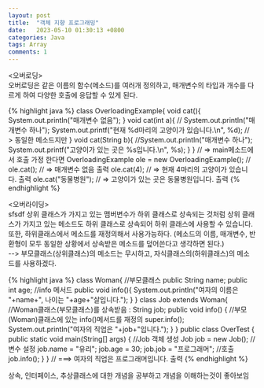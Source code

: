 ```yaml
---
layout: post
title:  "객체 지향 프로그래밍"
date:   2023-05-10 01:30:13 +0800
categories: Java
tags: Array 
comments: 1
---
```

<오버로딩><br>
	오버로딩은 같은 이름의 함수(메소드)를 여러개 정의하고, 매개변수의 타입과 개수를 다르게 하여 
	다양한 호출에 응답할 수 있게 된다. 

{% highlight java %}
class OverloadingExample{
		void cat(){
			System.out.println("매개변수 없음");
    	}
    	void cat(int a){
			// System.out.println("매개변수 하나");
			System.out.printf("현재 %d마리의 고양이가 있습니다.\n", %d);
			// > 동일한 메소드지만 
    	}
    	void cat(String b){
			//System.out.println("매개변수 하나");
			System.out.printf("고양이가 있는 곳은 %s입니다.\n", %s);
    	}
	}
	// => main메소드에서 호출 가정 한다면
	OverloadingExample ole = new OverloadingExample(); // 
	ole.cat(); 		// => 매개변수 없음 출력
	ole.cat(4);		// => 현재 4마리의 고양이가 있습니다. 출력
	ole.cat("동물병원"); // => 고양이가 있는 곳은 동물병원입니다. 출력
{% endhighlight %}

<오버라이딩><br>sfsdf
    	상위 클래스가 가지고 있는 맴버변수가 하위 클래스로 상속되는 것처럼 상위 클래스가 가지고 있는 메소드도 하위 클래스로
    	상속되어 하위 클래스에 사용할 수 있습니다. 또한, 하위클래스에서 메소드를 재정의해서 사용가능하다.
    	(메소드의 이름, 매개변수, 반환형이 모두 동일한 상황에서 상속받은 메소드를 덮어쓴다고 생각하면 된다.)<br>
    	--> 부모클래스(상위클래스)의 메소드는 무시하고, 자식클래스의(하위클래스)의 메소드를 사용하겠다.
    	
{% highlight java %}
class Woman{ //부모클래스
	public String name;
	public int age;
	//info 메서드
	public void info(){
		System.out.println("여자의 이름은 "+name+", 나이는 "+age+"살입니다.");
	}
}
class Job extends Woman{ 		//Woman클래스(부모클래스)를 상속받음 : 
	String job;
	public void info() {	//부모(Woman)클래스에 있는 info()메서드를 재정의
		super.info();
		System.out.println("여자의 직업은 "+job+"입니다.");
	}
}
public class OverTest {
	public static void main(String[] args) {
		//Job 객체 생성
		Job job = new Job();
		//변수 설정
		job.name = "유리";
		job.age = 30;
		job.job = "프로그래머";
		//호출
		job.info();
	}
}
// ===> 여자의 직업은 프로그래머입니다. 출력
{% endhighlight %}
    	
상속, 인터페이스, 추상클래스에 대한 개념을 공부하고 개념을 이해하는것이 좋아보임
    	
